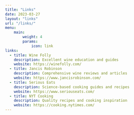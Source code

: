 ```yaml
---
title: "Links"
date: 2023-03-27
layout: "links"
url: "/links/"
menu:
    main:
        weight: 4
        params:
            icon: link
links:
  - title: Wine Folly
    description: Excellent wine education and guides
    website: https://winefolly.com/
  - title: Jancis Robinson
    description: Comprehensive wine reviews and articles
    website: https://www.jancisrobinson.com/
  - title: Serious Eats
    description: Science-based cooking guides and recipes
    website: https://www.seriouseats.com/
  - title: NYT Cooking
    description: Quality recipes and cooking inspiration
    website: https://cooking.nytimes.com/
---
```

